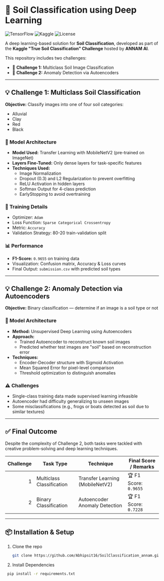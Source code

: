 # 🌱 Soil Classification using Deep Learning

![TensorFlow](https://img.shields.io/badge/Framework-TensorFlow-orange.svg)
![Kaggle](https://img.shields.io/badge/Platform-Kaggle-blue)
![License](https://img.shields.io/badge/License-MIT-green.svg)

A deep learning-based solution for **Soil Classification**, developed as part of the **Kaggle "True Soil Classification" Challenge** hosted by **ANNAM AI**.

This repository includes two challenges:
- 🔹 **Challenge 1:** Multiclass Soil Image Classification
- 🔹 **Challenge 2:** Anomaly Detection via Autoencoders

---

## 💡 Challenge 1: Multiclass Soil Classification

**Objective:** Classify images into one of four soil categories:
- Alluvial
- Clay
- Red
- Black

### 🧠 Model Architecture
- **Model Used:** Transfer Learning with MobileNetV2 (pre-trained on ImageNet)
- **Layers Fine-Tuned:** Only dense layers for task-specific features
- **Techniques Used:**
  - Image Normalization
  - Dropout (0.3) and L2 Regularization to prevent overfitting
  - ReLU Activation in hidden layers
  - Softmax Output for 4-class prediction
  - EarlyStopping to avoid overtraining

### 🔧 Training Details
- Optimizer: `Adam`
- Loss Function: `Sparse Categorical Crossentropy`
- Metric: `Accuracy`
- Validation Strategy: 80-20 train-validation split

### 📊 Performance
- **F1-Score:** `0.9655` on training data
- Visualization: Confusion matrix, Accuracy & Loss curves
- Final Output: `submission.csv` with predicted soil types

---

## 💡 Challenge 2: Anomaly Detection via Autoencoders

**Objective:** Binary classification — determine if an image is a soil type or not

### 🧠 Model Architecture
- **Method:** Unsupervised Deep Learning using Autoencoders
- **Approach:**
  - Trained Autoencoder to reconstruct known soil images
  - Predicted whether test images are "soil" based on reconstruction error
- **Techniques:**
  - Encoder-Decoder structure with Sigmoid Activation
  - Mean Squared Error for pixel-level comparison
  - Threshold optimization to distinguish anomalies

### ⚠️ Challenges
- Single-class training data made supervised learning infeasible
- Autoencoder had difficulty generalizing to unseen images
- Some misclassifications (e.g., frogs or boats detected as soil due to similar textures)

---

## ✅ Final Outcome

Despite the complexity of Challenge 2, both tasks were tackled with creative problem-solving and deep learning techniques.

| Challenge | Task Type           | Technique                     | Final Score / Remarks              |
|----------:|---------------------|-------------------------------|------------------------------------|
| 1         | Multiclass Classification | Transfer Learning (MobileNetV2) | 🏆 F1 Score: `0.9655`               |
| 2         | Binary Classification      | Autoencoder Anomaly Detection    |   🏆 F1 Score: `0.7228`  |

---

## 📦 Installation & Setup

1. Clone the repo
   ```bash
   git clone https://github.com/Abhipsit16/SoilClassification_annam.git
2. Install Dependencies
```bash
 pip install -r requirements.txt
